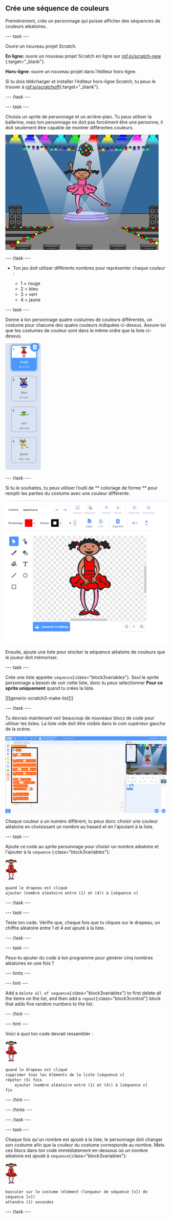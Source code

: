 ## Crée une séquence de couleurs

Premièrement, crée un personnage qui puisse afficher des séquences de couleurs aléatoires.

\--- task \---

Ouvre un nouveau projet Scratch.

**En ligne:** ouvre un nouveau projet Scratch en ligne sur [rpf.io/scratch-new](https://rpf.io/scratch-new) {:target="_blank"}.

**Hors-ligne**: ouvre un nouveau projet dans l’éditeur hors-ligne.

Si tu dois télécharger et installer l'éditeur hors-ligne Scratch, tu peux le trouver à [rpf.io/scratchoff](https://rpf.io/scratchoff){:target="_blank"}.

\--- /task \---

\--- task \---

Choisis un sprite de personnage et un arrière-plan. Tu peux utiliser la ballerine, mais ton personnage ne doit pas forcément être une personne, il doit seulement être capable de montrer différentes couleurs.

![capture d'écran](images/colour-sprite.png)

\--- /task \---

+ Ton jeu doit utiliser différents nombres pour représenter chaque couleur :
    
    + 1 = rouge
    + 2 = bleu
    + 3 = vert
    + 4 = jaune

\--- task \---

Donne à ton personnage quatre costumes de couleurs différentes, un costume pour chacune des quatre couleurs indiquées ci-dessus. Assure-toi que tes costumes de couleur sont dans le même ordre que la liste ci-dessus.

![capture d'écran](images/colour-costume.png)

\--- /task \---

Si tu le souhaites, tu peux utiliser l’outil de ** coloriage de forme ** pour remplir les parties du costume avec une couleur différente.

![colorer une forme](images/color-a-shape.png)

Ensuite, ajoute une liste pour stocker la séquence aléatoire de couleurs que le joueur doit mémoriser.

\--- task \---

Crée une liste appelée `séquence`{:class="block3variables"}. Seul le sprite personnage a besoin de voir cette liste, donc tu peux sélectionner **Pour ce sprite uniquement** quand tu crées la liste.

[[[generic-scratch3-make-list]]]

\--- /task \---

Tu devrais maintenant voir beaucoup de nouveaux blocs de code pour utiliser les listes. La liste vide doit être visible dans le coin supérieur gauche de la scène.

![capture d'écran](images/colour-list-blocks-annotated.png)

Chaque couleur a un numéro différent, tu peux donc choisir une couleur aléatoire en choisissant un nombre au hasard et en l'ajoutant à la liste.

\--- task \---

Ajoute ce code au sprite personnage pour choisir un nombre aléatoire et l'ajouter à la `séquence` {:class="block3variables"}:

![ballerine](images/ballerina.png)

```blocks3
quand le drapeau est cliqué
ajouter (nombre aléatoire entre (1) et (4)) à [séquence v]
```

\--- /task \---

\--- task \---

Teste ton code. Vérifie que, chaque fois que tu cliques sur le drapeau, un chiffre aléatoire entre 1 et 4 est ajouté à la liste.

\--- /task \---

\--- task \---

Peux-tu ajouter du code à ton programme pour générer cinq nombres aléatoires en une fois ?

\--- hints \---

\--- hint \---

Add a `delete all of sequence`{:class="block3variables"} to first delete all the items on the list, and then add a `repeat`{:class="block3control"} block that adds five random numbers to the list.

\--- /hint \---

\--- hint \---

Voici à quoi ton code devrait ressembler :

![ballerine](images/ballerina.png)

```blocks3
quand le drapeau est cliqué
supprimer tous les éléments de la liste [séquence v]
répéter (5) fois
    ajouter (nombre aléatoire entre (1) et (4)) à [séquence v]
fin
```

\--- /hint \---

\--- /hints \---

\--- /task \---

\--- task \---

Chaque fois qu'un nombre est ajouté à la liste, le personnage doit changer son costume afin que la couleur du costume corresponde au nombre. Mets ces blocs dans ton code immédiatement en-dessous où un nombre aléatoire est ajouté à `séquence`{:class="block3variables"}:

![ballerine](images/ballerina.png)

```blocks3
basculer sur le costume (élément (longueur de séquence [v]) de séquence [v])
attendre (1) secondes
```

\--- /task \---